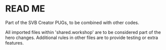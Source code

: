 # READ ME
Part of the SVB Creator PUGs, to be combined with other codes.

All imported files within 'shared.workshop' are to be considered part of the hero changes.
Additional rules in other files are to provide testing or extra features.
